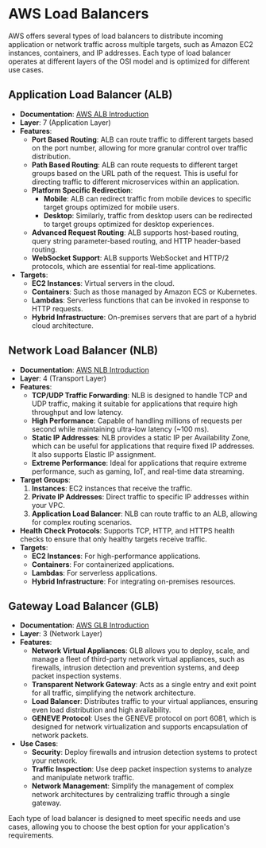 # AWS Load Balancers

AWS offers several types of load balancers to distribute incoming application or network traffic across multiple targets, such as Amazon EC2 instances, containers, and IP addresses. Each type of load balancer operates at different layers of the OSI model and is optimized for different use cases.

## Application Load Balancer (ALB)

- **Documentation**: [AWS ALB Introduction](https://docs.aws.amazon.com/elasticloadbalancing/latest/application/introduction.html)
- **Layer**: 7 (Application Layer)
- **Features**:
  - **Port Based Routing**: ALB can route traffic to different targets based on the port number, allowing for more granular control over traffic distribution.
  - **Path Based Routing**: ALB can route requests to different target groups based on the URL path of the request. This is useful for directing traffic to different microservices within an application.
  - **Platform Specific Redirection**:
    - **Mobile**: ALB can redirect traffic from mobile devices to specific target groups optimized for mobile users.
    - **Desktop**: Similarly, traffic from desktop users can be redirected to target groups optimized for desktop experiences.
  - **Advanced Request Routing**: ALB supports host-based routing, query string parameter-based routing, and HTTP header-based routing.
  - **WebSocket Support**: ALB supports WebSocket and HTTP/2 protocols, which are essential for real-time applications.
- **Targets**:
  - **EC2 Instances**: Virtual servers in the cloud.
  - **Containers**: Such as those managed by Amazon ECS or Kubernetes.
  - **Lambdas**: Serverless functions that can be invoked in response to HTTP requests.
  - **Hybrid Infrastructure**: On-premises servers that are part of a hybrid cloud architecture.

## Network Load Balancer (NLB)

- **Documentation**: [AWS NLB Introduction](https://docs.aws.amazon.com/elasticloadbalancing/latest/network/introduction.html)
- **Layer**: 4 (Transport Layer)
- **Features**:
  - **TCP/UDP Traffic Forwarding**: NLB is designed to handle TCP and UDP traffic, making it suitable for applications that require high throughput and low latency.
  - **High Performance**: Capable of handling millions of requests per second while maintaining ultra-low latency (~100 ms).
  - **Static IP Addresses**: NLB provides a static IP per Availability Zone, which can be useful for applications that require fixed IP addresses. It also supports Elastic IP assignment.
  - **Extreme Performance**: Ideal for applications that require extreme performance, such as gaming, IoT, and real-time data streaming.
- **Target Groups**:
  1. **Instances**: EC2 instances that receive the traffic.
  2. **Private IP Addresses**: Direct traffic to specific IP addresses within your VPC.
  3. **Application Load Balancer**: NLB can route traffic to an ALB, allowing for complex routing scenarios.
- **Health Check Protocols**: Supports TCP, HTTP, and HTTPS health checks to ensure that only healthy targets receive traffic.
- **Targets**:
  - **EC2 Instances**: For high-performance applications.
  - **Containers**: For containerized applications.
  - **Lambdas**: For serverless applications.
  - **Hybrid Infrastructure**: For integrating on-premises resources.

## Gateway Load Balancer (GLB)

- **Documentation**: [AWS GLB Introduction](https://docs.aws.amazon.com/elasticloadbalancing/latest/gateway/introduction.html)
- **Layer**: 3 (Network Layer)
- **Features**:
  - **Network Virtual Appliances**: GLB allows you to deploy, scale, and manage a fleet of third-party network virtual appliances, such as firewalls, intrusion detection and prevention systems, and deep packet inspection systems.
  - **Transparent Network Gateway**: Acts as a single entry and exit point for all traffic, simplifying the network architecture.
  - **Load Balancer**: Distributes traffic to your virtual appliances, ensuring even load distribution and high availability.
  - **GENEVE Protocol**: Uses the GENEVE protocol on port 6081, which is designed for network virtualization and supports encapsulation of network packets.
- **Use Cases**:
  - **Security**: Deploy firewalls and intrusion detection systems to protect your network.
  - **Traffic Inspection**: Use deep packet inspection systems to analyze and manipulate network traffic.
  - **Network Management**: Simplify the management of complex network architectures by centralizing traffic through a single gateway.

Each type of load balancer is designed to meet specific needs and use cases, allowing you to choose the best option for your application's requirements.
